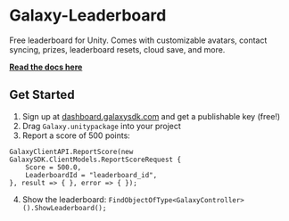 # Galaxy-Leaderboard
Free leaderboard for Unity. Comes with customizable avatars, contact syncing, prizes, leaderboard resets, cloud save, and more.

**[Read the docs here](https://docs.galaxy.us)**

## Get Started 

1. Sign up at [dashboard.galaxysdk.com](https://dashboard.galaxysdk.com) and get a publishable key (free!)
2. Drag `Galaxy.unitypackage` into your project
3. Report a score of 500 points:
```
GalaxyClientAPI.ReportScore(new GalaxySDK.ClientModels.ReportScoreRequest {
    Score = 500.0,
    LeaderboardId = "leaderboard_id",
}, result => { }, error => { });
```
4. Show the leaderboard: `FindObjectOfType<GalaxyController>().ShowLeaderboard();`

